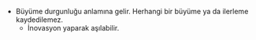 - Büyüme durgunluğu anlamına gelir. Herhangi bir büyüme ya da ilerleme kaydedilemez.
	- İnovasyon yaparak aşılabilir.